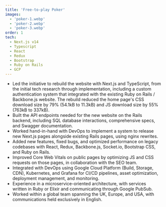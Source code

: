 ```yaml
---
title: 'Free-to-play Poker'
images:
  - 'poker-1.webp'
  - 'poker-2.webp'
  - 'poker-3.webp'
order: 1
tech:
  - Next.js v14
  - Typescript
  - React
  - Redux
  - Bootstrap
  - Ruby on Rails
  - GCP
---
```


- Led the initiative to rebuild the website with Next.js and TypeScript, from the initial tech research through implementation, including a custom authentication system that integrated with the existing Ruby on Rails / Backbone.js website. The rebuild reduced the home page's CSS download size by 79% (54.1kB to 11.3kB) and JS download size by 55% (763kB to 337kB).
- Built the API endpoints needed for the new website on the Rails backend, including SQL database interactions, comprehensive specs, and Swagger documentation.
- Worked hand-in-hand with DevOps to implement a system to release new Next.js pages alongside existing Rails pages, using nginx rewrites.
- Added new features, fixed bugs, and optimized performance on legacy codebases with React, Redux, Backbone.js, Socket.io, Bootstrap CSS, and Ruby on Rails.
- Improved Core Web Vitals on public pages by optimizing JS and CSS requests on those pages, in collaboration with the SEO team.
- Integrated with DevOps using Google Cloud Platform (Build, Storage, CDN), Kubernetes, and Grafana for CI/CD pipelines, asset optimization, deployment management, and monitoring.
- Experience in a microservice-oriented architecture, with services written in Ruby or Elixir and communicating through Google PubSub.
- Worked within a global team spanning the UK, Europe, and USA, with communications held exclusively in English.
